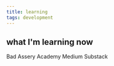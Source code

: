 ```yaml
---
title: learning
tags: development
---
```


## what I'm learning now

Bad Assery Academy
	Medium
	Substack

